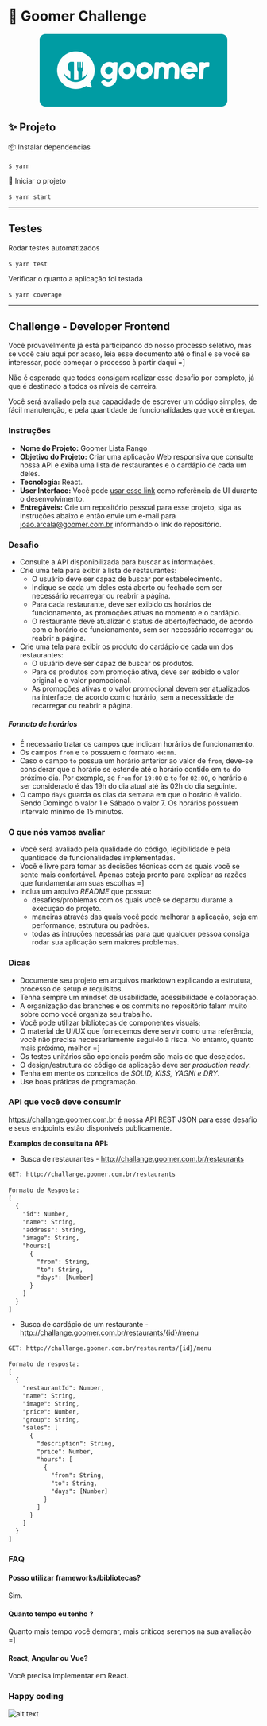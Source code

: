 # :fork_and_knife: Goomer Challenge

<img src="./src/assets/images/goomer-logo.png" style="display: block; margin: 0 auto;" />

## ✨ Projeto

📦 Instalar dependencias

`$ yarn`

🚀 Iniciar o projeto

`$ yarn start`

---

## Testes

Rodar testes automatizados

`$ yarn test`

Verificar o quanto a aplicação foi testada

`$ yarn coverage`

---

## Challenge - Developer Frontend

Você provavelmente já está participando do nosso processo seletivo, mas se você caiu aqui por acaso, leia esse documento até o final e se você se interessar, pode começar o processo à partir daqui =]

Não é esperado que todos consigam realizar esse desafio por completo, já que é destinado a todos os níveis de carreira.

Você será avaliado pela sua capacidade de escrever um código simples, de fácil manutenção, e pela quantidade de funcionalidades que você entregar.

### Instruções

- **Nome do Projeto:** Goomer Lista Rango
- **Objetivo do Projeto:** Criar uma aplicação Web responsiva que consulte nossa API e exiba uma lista de restaurantes e o cardápio de cada um deles.
- **Tecnologia:** React.
- **User Interface:** Você pode [usar esse link](https://xd.adobe.com/spec/f6e71782-ebba-4573-6f7a-005a1a6d391f-80d6/) como referência de UI durante o desenvolvimento.
- **Entregáveis:** Crie um repositório pessoal para esse projeto, siga as instruções abaixo e então envie um e-mail para joao.arcala@goomer.com.br informando o link do repositório.

### Desafio

- Consulte a API disponibilizada para buscar as informações.
- Crie uma tela para exibir a lista de restaurantes:
  - O usuário deve ser capaz de buscar por estabelecimento.
  - Indique se cada um deles está aberto ou fechado sem ser necessário recarregar ou reabrir a página.
  - Para cada restaurante, deve ser exibido os horários de funcionamento, as promoções ativas no momento e o cardápio.
  - O restaurante deve atualizar o status de aberto/fechado, de acordo com o horário de funcionamento, sem ser necessário recarregar ou reabrir a página.
- Crie uma tela para exibir os produto do cardápio de cada um dos restaurantes:
  - O usuário deve ser capaz de buscar os produtos.
  - Para os produtos com promoção ativa, deve ser exibido o valor original e o valor promocional.
  - As promoções ativas e o valor promocional devem ser atualizados na interface, de acordo com o horário, sem a necessidade de recarregar ou reabrir a página.

##### Formato de horários

- É necessário tratar os campos que indicam horários de funcionamento.
- Os campos `from` e `to` possuem o formato `HH:mm`.
- Caso o campo `to` possua um horário anterior ao valor de `from`, deve-se considerar que o horário se estende até o horário contido em `to` do próximo dia. Por exemplo, se `from` for `19:00` e `to` for `02:00`, o horário a ser considerado é das 19h do dia atual até às 02h do dia seguinte.
- O campo `days` guarda os dias da semana em que o horário é válido. Sendo Domingo o valor 1 e Sábado o valor 7. Os horários possuem intervalo mínimo de 15 minutos.

### O que nós vamos avaliar

- Você será avaliado pela qualidade do código, legibilidade e pela quantidade de funcionalidades implementadas.
- Você é livre para tomar as decisões técnicas com as quais você se sente mais confortável. Apenas esteja pronto para explicar as razões que fundamentaram suas escolhas =]
- Inclua um arquivo _README_ que possua:
  - desafios/problemas com os quais você se deparou durante a execução do projeto.
  - maneiras através das quais você pode melhorar a aplicação, seja em performance, estrutura ou padrões.
  - todas as intruções necessárias para que qualquer pessoa consiga rodar sua aplicação sem maiores problemas.

### Dicas

- Documente seu projeto em arquivos markdown explicando a estrutura, processo de setup e requisitos.
- Tenha sempre um mindset de usabilidade, acessibilidade e colaboração.
- A organização das branches e os commits no repositório falam muito sobre como você organiza seu trabalho.
- Você pode utilizar bibliotecas de componentes visuais;
- O material de UI/UX que fornecemos deve servir como uma referência, você não precisa necessariamente segui-lo à risca. No entanto, quanto mais próximo, melhor =]
- Os testes unitários são opcionais porém são mais do que desejados.
- O design/estrutura do código da aplicação deve ser _production ready_.
- Tenha em mente os conceitos de _SOLID, KISS, YAGNI e DRY_.
- Use boas práticas de programação.

### API que você deve consumir

https://challange.goomer.com.br é nossa API REST JSON para esse desafio e seus endpoints estão disponíveis publicamente.

**Examplos de consulta na API:**

- Busca de restaurantes - http://challange.goomer.com.br/restaurants

```
GET: http://challange.goomer.com.br/restaurants

Formato de Resposta:
[
  {
    "id": Number,
    "name": String,
    "address": String,
    "image": String,
    "hours:[
      {
        "from": String,
        "to": String,
        "days": [Number]
      }
    ]
  }
]
```

- Busca de cardápio de um restaurante - http://challange.goomer.com.br/restaurants/{id}/menu

```
GET: http://challange.goomer.com.br/restaurants/{id}/menu

Formato de resposta:
[
  {
    "restaurantId": Number,
    "name": String,
    "image": String,
    "price": Number,
    "group": String,
    "sales": [
      {
        "description": String,
        "price": Number,
        "hours": [
          {
            "from": String,
            "to": String,
            "days": [Number]
          }
        ]
      }
    ]
  }
]
```

### FAQ

#### Posso utilizar frameworks/bibliotecas?

Sim.

#### Quanto tempo eu tenho ?

Quanto mais tempo você demorar, mais críticos seremos na sua avaliação =]

#### React, Angular ou Vue?

Você precisa implementar em React.

### Happy coding

![alt text](https://github.com/goomerdev/job-dev-frontend-interview/raw/master/media/may-the-force-be-with-you.jpg 'Happy Ccoding!!!')
